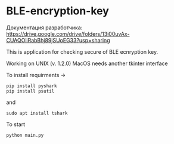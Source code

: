 # BLE-encryption-key

Документация разработчика: https://drive.google.com/drive/folders/13i00uvAx-CUAQOliRabBhj89jSUoEG33?usp=sharing

This is application for checking secure of BLE ecnryption key.

Working on UNIX (v. 1.2.0)
MacOS needs another tkinter interface

To install requirments -> 
```
pip install pyshark
pip install psutil
``` 
and
```
sudo apt install tshark
```

To start
``` 
python main.py 
```

